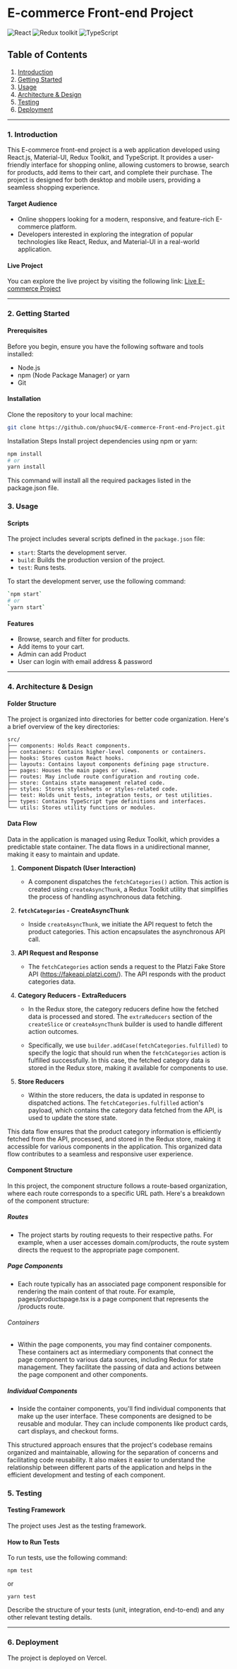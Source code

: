 # E-commerce Front-end Project

![React](https://img.shields.io/badge/React-v.18-blue)
![Redux toolkit](https://img.shields.io/badge/RTK-v.1-purple)
![TypeScript](https://img.shields.io/badge/TypeScript-v.4-green)

## Table of Contents

1. [Introduction](#1-introduction)
2. [Getting Started](#getting-started)
3. [Usage](#usage)
4. [Architecture & Design](#architecture--design)
5. [Testing](#testing)
6. [Deployment](#deployment)

---

### 1. Introduction

This E-commerce front-end project is a web application developed using React.js, Material-UI, Redux Toolkit, and TypeScript. It provides a user-friendly interface for shopping online, allowing customers to browse, search for products, add items to their cart, and complete their purchase. The project is designed for both desktop and mobile users, providing a seamless shopping experience.

#### Target Audience

- Online shoppers looking for a modern, responsive, and feature-rich E-commerce platform.
- Developers interested in exploring the integration of popular technologies like React, Redux, and Material-UI in a real-world application.

#### Live Project

You can explore the live project by visiting the following link:
[Live E-commerce Project](https://fs16-6-frontend-project.vercel.app/)

---

### 2. Getting Started

#### Prerequisites

Before you begin, ensure you have the following software and tools installed:

- Node.js
- npm (Node Package Manager) or yarn
- Git

#### Installation

Clone the repository to your local machine:

```bash
git clone https://github.com/phuoc94/E-commerce-Front-end-Project.git
```

Installation Steps
Install project dependencies using npm or yarn:

```bash
npm install
# or
yarn install
```

This command will install all the required packages listed in the package.json file.

### 3. Usage

#### Scripts

The project includes several scripts defined in the `package.json` file:

- `start`: Starts the development server.
- `build`: Builds the production version of the project.
- `test`: Runs tests.

To start the development server, use the following command:

```bash
`npm start`
# or
`yarn start`
```

#### Features

- Browse, search and filter for products.
- Add items to your cart.
- Admin can add Product
- User can login with email address & password

---

### 4. Architecture & Design

#### Folder Structure

The project is organized into directories for better code organization. Here's a brief overview of the key directories:

```
src/
├── components: Holds React components.
├── containers: Contains higher-level components or containers.
├── hooks: Stores custom React hooks.
├── layouts: Contains layout components defining page structure.
├── pages: Houses the main pages or views.
├── routes: May include route configuration and routing code.
├── store: Contains state management related code.
├── styles: Stores stylesheets or styles-related code.
├── test: Holds unit tests, integration tests, or test utilities.
├── types: Contains TypeScript type definitions and interfaces.
└── utils: Stores utility functions or modules.
```

#### Data Flow

Data in the application is managed using Redux Toolkit, which provides a predictable state container. The data flows in a unidirectional manner, making it easy to maintain and update.

1. **Component Dispatch (User Interaction)**

   - A component dispatches the `fetchCategories()` action. This action is created using `createAsyncThunk`, a Redux Toolkit utility that simplifies the process of handling asynchronous data fetching.

2. **`fetchCategories` - CreateAsyncThunk**

   - Inside `createAsyncThunk`, we initiate the API request to fetch the product categories. This action encapsulates the asynchronous API call.

3. **API Request and Response**

   - The `fetchCategories` action sends a request to the Platzi Fake Store API (https://fakeapi.platzi.com/). The API responds with the product categories data.

4. **Category Reducers - ExtraReducers**

   - In the Redux store, the category reducers define how the fetched data is processed and stored. The `extraReducers` section of the `createSlice` or `createAsyncThunk` builder is used to handle different action outcomes.

   - Specifically, we use `builder.addCase(fetchCategories.fulfilled)` to specify the logic that should run when the `fetchCategories` action is fulfilled successfully. In this case, the fetched category data is stored in the Redux store, making it available for components to use.

5. **Store Reducers**

   - Within the store reducers, the data is updated in response to dispatched actions. The `fetchCategories.fulfilled` action's payload, which contains the category data fetched from the API, is used to update the store state.

This data flow ensures that the product category information is efficiently fetched from the API, processed, and stored in the Redux store, making it accessible for various components in the application. This organized data flow contributes to a seamless and responsive user experience.

#### Component Structure

In this project, the component structure follows a route-based organization, where each route corresponds to a specific URL path. Here's a breakdown of the component structure:

##### Routes

- The project starts by routing requests to their respective paths. For example, when a user accesses domain.com/products, the route system directs the request to the appropriate page component.

##### Page Components

- Each route typically has an associated page component responsible for rendering the main content of that route. For example, pages/productspage.tsx is a page component that represents the /products route.

###### Containers

- Within the page components, you may find container components. These containers act as intermediary components that connect the page component to various data sources, including Redux for state management. They facilitate the passing of data and actions between the page component and other components.

##### Individual Components

- Inside the container components, you'll find individual components that make up the user interface. These components are designed to be reusable and modular. They can include components like product cards, cart displays, and checkout forms.

This structured approach ensures that the project's codebase remains organized and maintainable, allowing for the separation of concerns and facilitating code reusability. It also makes it easier to understand the relationship between different parts of the application and helps in the efficient development and testing of each component.

### 5. Testing

#### Testing Framework

The project uses Jest as the testing framework.

#### How to Run Tests

To run tests, use the following command:

`npm test`

or

`yarn test`

Describe the structure of your tests (unit, integration, end-to-end) and any other relevant testing details.

---

### 6. Deployment

The project is deployed on Vercel.
